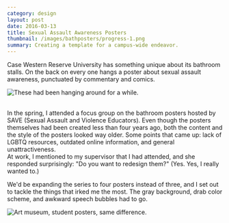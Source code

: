 ```yaml
---
category: design
layout: post
date: 2016-03-13
title: Sexual Assault Awareness Posters
thumbnail: /images/bathposters/progress-1.png
summary: Creating a template for a campus-wide endeavor.
---
```


Case Western Reserve University has something unique about its bathroom stalls. On the back on every one hangs a poster about sexual assault awareness, punctuated by commentary and comics. 

<div class = "post-image">
<image height="auto" alt ="These had been hanging around for a while." src= "/images/bathposters/old-1.jpg"/> <br/>
</div>
<br/>

In the spring, I attended a focus group on the bathroom posters hosted by SAVE (Sexual Assault and Violence Educators). Even though the posters themselves had been created less than four years ago, both the content and the style of the posters looked way older. Some points that came up: lack of LGBTQ resources, outdated online information, and general unattractiveness.  
At work, I mentioned to my supervisor that I had attended, and she responded surprisingly: "Do you want to redesign them?"
(Yes. Yes, I really wanted to.)

We'd be expanding the series to four posters instead of three, and I set out to tackle the things that irked me the most. The gray background, drab color scheme, and awkward speech bubbles had to go. 


<div class = "post-image">
<image height="auto" alt ="Art museum, student posters, same difference." src= "/images/bathposters/walker.jpg"/> <br/>
</div>
<br/>
